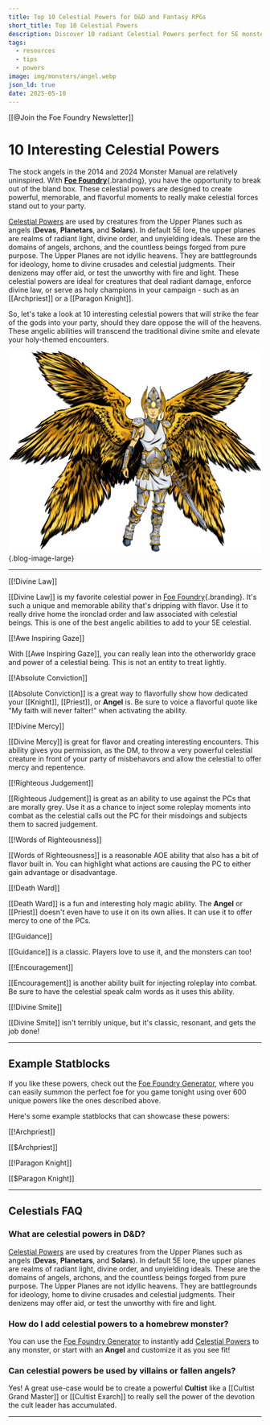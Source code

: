 ```yaml
---
title: Top 10 Celestial Powers for D&D and Fantasy RPGs
short_title: Top 10 Celestial Powers
description: Discover 10 radiant Celestial Powers perfect for 5E monsters. Add divine fury, holy light, and flavorful mechanics to your next encounter.
tags:
  - resources
  - tips
  - powers
image: img/monsters/angel.webp
json_ld: true
date: 2025-05-10
---
```


[[@Join the Foe Foundry Newsletter]]

# 10 Interesting Celestial Powers

The stock angels in the 2014 and 2024 Monster Manual are relatively uninspired. With [**Foe Foundry**](../index.md){.branding}, you have the opportunity to break out of the bland box. These celestial powers are designed to create powerful, memorable, and flavorful moments to really make celestial forces stand out to your party.

[Celestial Powers](../powers/celestial.md) are used by creatures from the Upper Planes such as angels (**Devas**, **Planetars**, and **Solars**). In default 5E lore, the upper planes are realms of radiant light, divine order, and unyielding ideals. These are the domains of angels, archons, and the countless beings forged from pure purpose. The Upper Planes are not idyllic heavens. They are battlegrounds for ideology, home to divine crusades and celestial judgments. Their denizens may offer aid, or test the unworthy with fire and light. These celestial powers are ideal for creatures that deal radiant damage, enforce divine law, or serve as holy champions in your campaign - such as an [[Archpriest]] or a [[Paragon Knight]].

So, let's take a look at 10 interesting celestial powers that will strike the fear of the gods into your party, should they dare oppose the will of the heavens. These angelic abilities will transcend the traditional divine smite and elevate your holy-themed encounters.

![An angelic being casting radiant magic – an example of celestial power](../img/monsters/angel.webp){.blog-image-large}

---

[[!Divine Law]]

[[Divine Law]] is my favorite celestial power in [Foe Foundry](../index.md){.branding}. It's such a unique and memorable ability that's dripping with flavor. Use it to really drive home the ironclad order and law associated with celestial beings. This is one of the best angelic abilities to add to your 5E celestial.

[[!Awe Inspiring Gaze]]

With [[Awe Inspiring Gaze]], you can really lean into the otherworldy grace and power of a celestial being. This is not an entity to treat lightly.

[[!Absolute Conviction]]

[[Absolute Conviction]] is a great way to flavorfully show how dedicated your [[Knight]], [[Priest]], or **Angel** is. Be sure to voice a flavorful quote like "My faith will never falter!" when activating the ability.

[[!Divine Mercy]]

[[Divine Mercy]] is great for flavor and creating interesting encounters. This ability gives you permission, as the DM, to throw a very powerful celestial creature in front of your party of misbehavors and allow the celestial to offer mercy and repentence.

[[!Righteous Judgement]]

[[Righteous Judgement]] is great as an ability to use against the PCs that are morally grey. Use it as a chance to inject some roleplay moments into combat as the celestial calls out the PC for their misdoings and subjects them to sacred judgement. 

[[!Words of Righteousness]]

[[Words of Righteousness]] is a reasonable AOE ability that also has a bit of flavor built in. You can highlight what actions are causing the PC to either gain advantage or disadvantage.

[[!Death Ward]]

[[Death Ward]] is a fun and interesting holy magic ability. The **Angel** or [[Priest]] doesn't even have to use it on its own allies. It can use it to offer mercy to one of the PCs.

[[!Guidance]]

[[Guidance]] is a classic. Players love to use it, and the monsters can too!

[[!Encouragement]]

[[Encouragement]] is another ability built for injecting roleplay into combat. Be sure to have the celestial speak calm words as it uses this ability.

[[!Divine Smite]]

[[Divine Smite]] isn't terribly unique, but it's classic, resonant, and gets the job done!

---

## Example Statblocks

If you like these powers, check out the [Foe Foundry Generator](../generate/index.md), where you can easily summon the perfect foe for you game tonight using over 600 unique powers like the ones described above.

Here's some example statblocks that can showcase these powers:

[[!Archpriest]]

[[$Archpriest]]

[[!Paragon Knight]]

[[$Paragon Knight]]

---

## Celestials FAQ

### What are celestial powers in D&D?

[Celestial Powers](../powers/celestial.md) are used by creatures from the Upper Planes such as angels (**Devas**, **Planetars**, and **Solars**). In default 5E lore, the upper planes are realms of radiant light, divine order, and unyielding ideals. These are the domains of angels, archons, and the countless beings forged from pure purpose. The Upper Planes are not idyllic heavens. They are battlegrounds for ideology, home to divine crusades and celestial judgments. Their denizens may offer aid, or test the unworthy with fire and light.

### How do I add celestial powers to a homebrew monster?

You can use the [Foe Foundry Generator](../generate/index.md) to instantly add [Celestial Powers](../powers/celestial.md) to any monster, or start with an **Angel** and customize it as you see fit!

### Can celestial powers be used by villains or fallen angels?

Yes! A great use-case would be to create a powerful **Cultist** like a [[Cultist Grand Master]] or [[Cultist Exarch]] to really sell the power of the devotion the cult leader has accumulated.

---